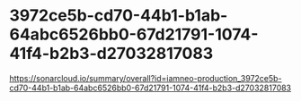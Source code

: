 # 3972ce5b-cd70-44b1-b1ab-64abc6526bb0-67d21791-1074-41f4-b2b3-d27032817083
https://sonarcloud.io/summary/overall?id=iamneo-production_3972ce5b-cd70-44b1-b1ab-64abc6526bb0-67d21791-1074-41f4-b2b3-d27032817083
